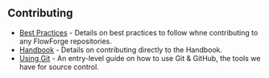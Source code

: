 ## Contributing

- [Best Practices](./best-practices.md) - Details on best practices to follow whne contributing to any FlowForge repositories.
- [Handbook](./handbook.md) - Details on contributing directly to the Handbook.
- [Using Git](./git-how-to.md) - An entry-level guide on how to use Git & GitHub, the tools we have for source control.